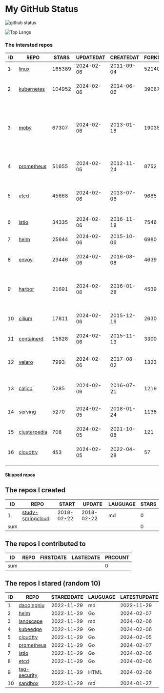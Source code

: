 # My GitHub Status

<img src="https://github-readme-stats-1.yihong0618.vercel.app/api?username=daoqingniu&show_icons=true&&&hide_title=true&count_private=true" alt="github status" />

![Top Langs](https://github-readme-stats-1.yihong0618.vercel.app/api/top-langs/?username=daoqingniu&layout=compact)

<!--START_SECTION:github_repos-->
### The intersted repos
| ID |                              REPO                               | STARS  | UPDATEDAT  | CREATEDAT  | FORKSCOUNT |                                                DESCRIPTIONS                                                |
|----|-----------------------------------------------------------------|--------|------------|------------|------------|------------------------------------------------------------------------------------------------------------|
|  1 | [linux](https://github.com/torvalds/linux)                      | 165389 | 2024-02-06 | 2011-09-04 |      52140 | Linux kernel source tree                                                                                   |
|  2 | [kubernetes](https://github.com/kubernetes/kubernetes)          | 104952 | 2024-02-06 | 2014-06-06 |      39087 | Production-Grade Container Scheduling and Management                                                       |
|  3 | [moby](https://github.com/moby/moby)                            |  67307 | 2024-02-06 | 2013-01-18 |      19035 | The Moby Project - a collaborative project for the container ecosystem to assemble container-based systems |
|  4 | [prometheus](https://github.com/prometheus/prometheus)          |  51655 | 2024-02-06 | 2012-11-24 |       8752 | The Prometheus monitoring system and time series database.                                                 |
|  5 | [etcd](https://github.com/etcd-io/etcd)                         |  45668 | 2024-02-06 | 2013-07-06 |       9685 | Distributed reliable key-value store for the most critical data of a distributed system                    |
|  6 | [istio](https://github.com/istio/istio)                         |  34335 | 2024-02-06 | 2016-11-18 |       7546 | Connect, secure, control, and observe services.                                                            |
|  7 | [helm](https://github.com/helm/helm)                            |  25644 | 2024-02-06 | 2015-10-06 |       6980 | The Kubernetes Package Manager                                                                             |
|  8 | [envoy](https://github.com/envoyproxy/envoy)                    |  23446 | 2024-02-06 | 2016-08-08 |       4639 | Cloud-native high-performance edge/middle/service proxy                                                    |
|  9 | [harbor](https://github.com/goharbor/harbor)                    |  21691 | 2024-02-06 | 2016-01-28 |       4539 | An open source trusted cloud native registry project that stores, signs, and scans content.                |
| 10 | [cilium](https://github.com/cilium/cilium)                      |  17811 | 2024-02-06 | 2015-12-16 |       2630 | eBPF-based Networking, Security, and Observability                                                         |
| 11 | [containerd](https://github.com/containerd/containerd)          |  15828 | 2024-02-06 | 2015-11-13 |       3300 | An open and reliable container runtime                                                                     |
| 12 | [velero](https://github.com/vmware-tanzu/velero)                |   7993 | 2024-02-06 | 2017-08-02 |       1323 | Backup and migrate Kubernetes applications and their persistent volumes                                    |
| 13 | [calico](https://github.com/projectcalico/calico)               |   5285 | 2024-02-06 | 2016-07-21 |       1219 | Cloud native networking and network security                                                               |
| 14 | [serving](https://github.com/knative/serving)                   |   5270 | 2024-02-05 | 2018-01-24 |       1138 | Kubernetes-based, scale-to-zero, request-driven compute                                                    |
| 15 | [clusterpedia](https://github.com/clusterpedia-io/clusterpedia) |    708 | 2024-02-05 | 2021-10-08 |        121 | The Encyclopedia of Kubernetes clusters                                                                    |
| 16 | [cloudtty](https://github.com/cloudtty/cloudtty)                |    453 | 2024-02-05 | 2022-04-28 |         57 | A Friendly Kubernetes CloudShell (Web Terminal) !                                                          |



#### Skipped repos
<!--END_SECTION:github_repos-->

<!--START_SECTION:my_github-->
## The repos I created
| ID  |                                 REPO                                 |   START    |   UPDATE   | LAUGUAGE | STARS |
|-----|----------------------------------------------------------------------|------------|------------|----------|-------|
|   1 | [study-springcloud](https://github.com/daoqingniu/study-springcloud) | 2018-02-22 | 2018-02-22 | md       |     0 |
| sum |                                                                      |            |            |          |     0 |

## The repos I contributed to
| ID  | REPO | FIRSTDATE | LASTEDATE | PRCOUNT |
|-----|------|-----------|-----------|---------|
| sum |      |           |           |       0 |

## The repos I stared (random 10)
| ID |                          REPO                          | STAREDDATE | LAUGUAGE | LATESTUPDATE |
|----|--------------------------------------------------------|------------|----------|--------------|
|  1 | [daoqingniu](https://github.com/daoqingniu/daoqingniu) | 2022-11-29 | md       | 2022-11-29   |
|  2 | [helm](https://github.com/helm/helm)                   | 2022-11-29 | Go       | 2024-02-07   |
|  3 | [landscape](https://github.com/cncf/landscape)         | 2022-11-29 | md       | 2024-02-06   |
|  4 | [kubeedge](https://github.com/kubeedge/kubeedge)       | 2022-11-29 | Go       | 2024-02-06   |
|  5 | [cloudtty](https://github.com/cloudtty/cloudtty)       | 2022-11-29 | Go       | 2024-02-05   |
|  6 | [prometheus](https://github.com/prometheus/prometheus) | 2022-11-29 | Go       | 2024-02-07   |
|  7 | [istio](https://github.com/istio/istio)                | 2022-11-29 | Go       | 2024-02-06   |
|  8 | [etcd](https://github.com/etcd-io/etcd)                | 2022-11-29 | Go       | 2024-02-06   |
|  9 | [tag-security](https://github.com/cncf/tag-security)   | 2022-11-29 | HTML     | 2024-02-06   |
| 10 | [sandbox](https://github.com/cncf/sandbox)             | 2022-11-29 | md       | 2024-01-27   |

<!--END_SECTION:my_github-->
